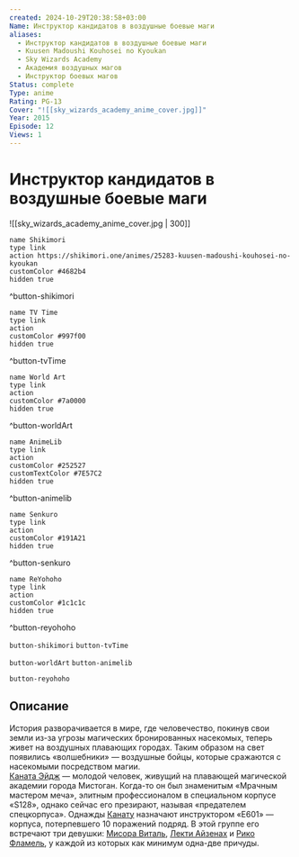 ```yaml
---
created: 2024-10-29T20:38:58+03:00
Name: Инструктор кандидатов в воздушные боевые маги
aliases:
  - Инструктор кандидатов в воздушные боевые маги
  - Kuusen Madoushi Kouhosei no Kyoukan
  - Sky Wizards Academy
  - Академия воздушных магов
  - Инструктор боевых магов
Status: complete
Type: anime
Rating: PG-13
Cover: "![[sky_wizards_academy_anime_cover.jpg]]"
Year: 2015
Episode: 12
Views: 1
---
```


# Инструктор кандидатов в воздушные боевые маги

![[sky_wizards_academy_anime_cover.jpg | 300]]

```button
name Shikimori
type link
action https://shikimori.one/animes/25283-kuusen-madoushi-kouhosei-no-kyoukan
customColor #4682b4
hidden true
```
^button-shikimori

```button
name TV Time
type link
action 
customColor #997f00
hidden true
```
^button-tvTime

```button
name World Art
type link
action 
customColor #7a0000
hidden true
```
^button-worldArt

```button
name AnimeLib
type link
action 
customColor #252527
customTextColor #7E57C2
hidden true
```
^button-animelib

```button
name Senkuro
type link
action 
customColor #191A21
hidden true
```
^button-senkuro

```button
name ReYohoho
type link
action 
customColor #1c1c1c
hidden true
```
^button-reyohoho



`button-shikimori` `button-tvTime`

`button-worldArt` `button-animelib`

`button-reyohoho`

## Описание

История разворачивается в мире, где человечество, покинув свои земли из-за угрозы магических бронированных насекомых, теперь живет на воздушных плавающих городах. Таким образом на свет появились «волшебники» — воздушные бойцы, которые сражаются с насекомыми посредством магии.  
[Каната Эйдж](https://shikimori.one/characters/110421-kanata-age) — молодой человек, живущий на плавающей магической академии города Мистоган. Когда-то он был знаменитым «Мрачным мастером меча», элитным профессионалом в специальном корпусе «S128», однако сейчас его презирают, называя «предателем спецкорпуса». Однажды [Канату](https://shikimori.one/characters/110421-kanata-age) назначают инструктором «E601» — корпуса, потерпевшего 10 поражений подряд. В этой группе его встречают три девушки: [Мисора Виталь](https://shikimori.one/characters/110419-misora-whitale), [Лекти Айзенах](https://shikimori.one/characters/110425-lecty-eisenach) и [Рико Фламель](https://shikimori.one/characters/110423-rico-flamel), у каждой из которых как минимум одна-две причуды.
